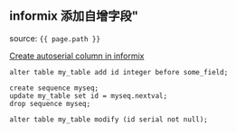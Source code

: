 ## informix 添加自增字段"
source: `{{ page.path }}`

[Create autoserial column in informix](https://stackoverflow.com/questions/30605602/create-autoserial-column-in-informix)

    alter table my_table add id integer before some_field;

    create sequence myseq;
    update my_table set id = myseq.nextval;
    drop sequence myseq;

    alter table my_table modify (id serial not null);
